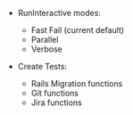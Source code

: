 - RunInteractive modes:
  - Fast Fail (current default)
  - Parallel
  - Verbose

- Create Tests:
  - Rails Migration functions
  - Git functions
  - Jira functions